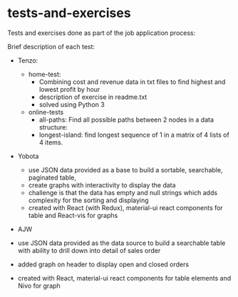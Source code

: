 # tests-and-exercises
Tests and exercises done as part of the job application process:

Brief description of each test:

- Tenzo:
  - home-test:
    - Combining cost and revenue data in txt files to find highest and lowest profit by hour
    - description of exercise in readme.txt
    - solved using Python 3
  - online-tests
    - all-paths: Find all possible paths between 2 nodes in a data structure:
    - longest-island: find longest sequence of 1 in a matrix of 4 lists of 4 items.
      
- Yobota
  - use JSON data provided as a base to build a sortable, searchable, paginated table,
  - create graphs with interactivity to display the data
  - challenge is that the data has empty and null strings which adds complexity for the sorting and displaying
  - created with React (with Redux), material-ui react components for table and React-vis for graphs
  
 - AJW
  - use JSON data provided as the data source to build a searchable table with ability to drill down into detail of sales order
  - added graph on header to display open and closed orders
  - created with React, material-ui react components for table elements and Nivo for graph
  
  
